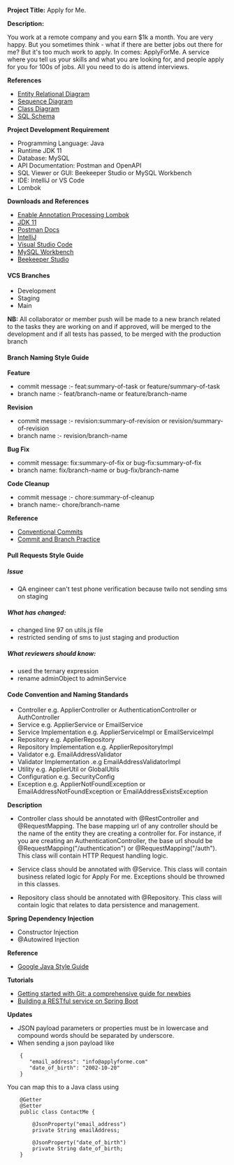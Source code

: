 **Project Title:** Apply for Me.

**Description:**

You work at a remote company and you earn $1k a month. You are very happy. But you sometimes think - what if there are better jobs out there for me? But it's too much work to apply. In comes: ApplyForMe. A service where you tell us your skills and what you are looking for, and people apply for you for 100s of jobs. All you need to do is attend interviews.

**References**
- [Entity Relational Diagram](https://github.com/teamhydraulic/apply-for-me-backend-architectural-design/blob/main/docs/updated_db_design.png)
- [Sequence Diagram](https://github.com/teamhydraulic/apply-for-me-backend-architectural-design/blob/main/docs/sequence-diagram.png)
- [Class Diagram](https://github.com/teamhydraulic/apply-for-me-backend-architectural-design/blob/main/docs/ClassdiagramPNG.PNG)
- [SQL Schema](https://github.com/workshopapps/applyforme.web/blob/main/Apply-For-Me-Api/src/main/resources/schema.sql)

**Project Development Requirement**

- Programming Language: Java
- Runtime JDK 11
- Database: MySQL
- API Documentation: Postman and OpenAPI
- SQL Viewer or GUI: Beekeeper Studio or MySQL Workbench
- IDE: IntelliJ or VS Code
- Lombok

**Downloads and References**
- [Enable Annotation Processing Lombok](https://www.google.com/search?q=enable+annotation+processing+lombok&oq=enab&aqs=chrome.0.69i59j69i57j69i59l2j0i433i512j46i433i512j69i65l2.1915j0j7&sourceid=chrome&ie=UTF-8)
- [JDK 11](https://www.oracle.com/java/technologies/javase/jdk11-archive-downloads.html "JDK 11")
- [Postman Docs](https://www.postman.com/maintenance-physicist-41351297/workspace/team-hydraulic/environment/24341349-9e7a447a-5ea3-4ccb-9446-4a9865541c64 "Postman Docs")
- [IntelliJ](https://www.jetbrains.com/idea/download/ "IntelliJ")
- [Visual Studio Code](https://code.visualstudio.com/download "Visual Studio Code")
- [MySQL Workbench](https://dev.mysql.com/downloads/workbench/ "Workbench")
- [Beekeeper Studio](https://www.beekeeperstudio.io/get "Beekeeper Studio")

#### VCS Branches
- Development
- Staging
- Main

**NB:** All collaborator or member push will be made to a new branch related to the tasks they are working on and if approved, will be merged to the development and if all tests has passed, to be merged with the production branch

#### Branch Naming Style Guide

**Feature**
- commit message :- feat:summary-of-task or feature/summary-of-task
- branch name :- feat/branch-name or feature/branch-name

**Revision**
- commit message :- revision:summary-of-revision or revision/summary-of-revision
- branch name :- revision/branch-name

**Bug Fix**

- commit message: fix:summary-of-fix or bug-fix:summary-of-fix
- branch name: fix/branch-name or bug-fix/branch-name

**Code Cleanup**

- commit message :- chore:summary-of-cleanup 
- branch name:- chore/branch-name

**Reference**
- [Conventional Commits](https://www.conventionalcommits.org/en/v1.0.0/ "Conventional Commits")
- [Commit and Branch Practice](https://gist.github.com/digitaljhelms/4287848)

#### Pull Requests Style Guide

##### Issue
- QA engineer can't test phone verification because twilo not sending sms on staging

##### What has changed:
- changed line 97 on utils.js file
- restricted sending of sms to just staging and production

##### What reviewers should know:
- used the ternary expression
- rename adminObject to adminService


#### Code Convention and Naming Standards
- Controller e.g. ApplierController or AuthenticationController or AuthController
- Service e.g. ApplierService or EmailService
- Service Implementation e.g. ApplierServiceImpl or EmailServiceImpl
- Repository e.g. ApplierRepository
- Repository Implementation e.g. ApplierRepositoryImpl
- Validator e.g. EmailAddressValidator
- Validator Implementation .e.g EmailAddressValidatorImpl
- Utility e.g. ApplierUtil or GlobalUtils
- Configuration e.g. SecurityConfig
- Exception e.g. ApplierNotFoundException or EmailAddressNotFoundException or EmailAddressExistsException

**Description**



- Controller class should be annotated with @RestController and @RequestMapping. The base mapping url of any controller should be the name of the entity they are creating a controller for. For instance, if you are creating an AuthenticationController, the base url should be @RequestMapping("/authentication") or @RequestMapping("/auth"). This class will contain HTTP Request handling logic.

- Service class should be annotated with @Service. This class will contain business related logic for Apply For me. Exceptions should be throwned in this classes.

- Repository class should be annotated with @Repository. This class will contain logic that relates to data persistence and management.


**Spring Dependency Injection**

- Constructor Injection
- @Autowired Injection



**Reference**
- [Google Java Style Guide](https://google.github.io/styleguide/javaguide.html "Google Java Style Guide")


**Tutorials**
- [Getting started with Git: a comprehensive guide for newbies](https://codegym.cc/groups/posts/379-getting-started-with-git-a-comprehensive-guide-for-newbies "Getting started with Git: a comprehensive guide for newbies")
- [Building a RESTful service on Spring Boot](https://codegym.cc/groups/posts/295-overview-of-rest-part-3-building-a-restful-service-on-spring-boot "Building a RESTful service on Spring Boot")

**Updates**
- JSON payload parameters or properties must be in lowercase and compound words should be separated by underscore.
- When sending a json payload like
```
    {
       "email_address": "info@applyforme.com"
       "date_of_birth": "2002-10-20"
    }
```

You can map this to a Java class using

```
    @Getter
    @Setter
    public class ContactMe {
        
        @JsonProperty("email_address")
        private String emailAddress;
        
        @JsonProperty("date_of_birth")
        private String date_of_birth;
    } 
```
